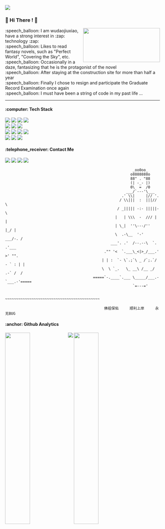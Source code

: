 <img src="https://s2.loli.net/2022/02/04/7mz6Zn8g4M5vx3D.jpg">
 
 
 
<h3> 👏 Hi There ! 👏 </h3>
<img align="right" width="250" height="111" src="https://s2.loli.net/2022/02/04/QI42TEcuoh1O87N.jpg">
<p>:speech_balloon: I am wudaojiuxiao, have a strong interest in :zap: technology :zap: <br>
:speech_balloon: Likes to read fantasy novels, such as "Perfect World", "Covering the Sky", etc. <br>
:speech_balloon: Occasionally in a daze, fantasizing that he is the protagonist of the novel <br>
:speech_balloon: After staying at the construction site for more than half a year <br>
:speech_balloon: Finally I chose to resign and participate the Graduate Record Examination once again <br>
:speech_balloon: I must have been a string of code in my past life ... </p>


---


<h4>:computer: Tech Stack</h4>
<div><img src="https://img.shields.io/badge/-Java-black?logo=java"> <img src="https://img.shields.io/badge/-C-black?logo=c"> <img src="https://img.shields.io/badge/-Python-black?logo=python"> <img src="https://img.shields.io/badge/-.NET-black?logo=dotnet"></div>

<div><img src="https://img.shields.io/badge/-HTML5-black?logo=HTML5"> <img src="https://img.shields.io/badge/-CSS3-black?logo=css3"> <img src="https://img.shields.io/badge/-JavaScript-black?logo=javascript"></div>

<div><img src="https://img.shields.io/badge/-Markdown-black?logo=markdown"> <img src="https://img.shields.io/badge/-Git-black?logo=git"> <img src="https://img.shields.io/badge/-Github-black?logo=github"> <img src="https://img.shields.io/badge/-Leetcode-black?logo=leetcode"></div>

<div><img src="https://img.shields.io/badge/-Visual Studio Code-black?logo=visualstudiocode"> <img src="https://img.shields.io/badge/-IntelliJ IDEA-black?logo=intellijidea"> <img src="https://img.shields.io/badge/-Pycharm-black?logo=pycharm"></div>



<h4>:telephone_receiver: Contact Me </h4>

[![](http://shields.io/badge/Github-@WuDaoJiuXiao-blue.svg)](https://github.com/WuDaoJiuXiao) 
[![](https://img.shields.io/badge/Leetcode-@悟道九霄-blue.svg)](https://leetcode-cn.com/u/wudaojiuxiao/) 
[![](https://img.shields.io/badge/CNblog-@悟道九霄-blue)](https://www.cnblogs.com/wudaojiuxiao/) 
[![](https://img.shields.io/badge/语雀-@悟道九霄-blue)](https://www.yuque.com/yuqueyonghusohmvm) 






```
                                                          _oo0oo_
                                                         o8888888o
                                                         88" . "88
                                                         (| -_- |)
                                                         0\  =  /0
                                                       ___/`---'\___
                                                     .' \\|     |// '.
                                                    / \\|||  :  |||// \
                                                   / _||||| -:- |||||- \
                                                  |   | \\\  -  /// |   |
                                                  | \_|  ''\---/''  |_/ |
                                                  \  .-\__  '-'  ___/-. /
                                                ___'. .'  /--.--\  `. .'___
                                             ."" '<  `.___\_<|>_/___.' >' "".
                                            | | :  `- \`.;`\ _ /`;.`/ - ` : | |
                                            \  \ `_.   \_ __\ /__ _/   .-` /  /
                                        =====`-.____`.___ \_____/___.-`___.-'=====
                                                          `=---='

                                        ~~~~~~~~~~~~~~~~~~~~~~~~~~~~~~~~~~~~~~~~~~~

                                             佛祖保佑     顺利上岸     永无BUG
```




<h4>:anchor: Github Analytics</h4> 

<img width="40%" align="left" src="https://github-readme-stats.vercel.app/api?username=wudaojiuxiao&show_icons=true&theme=cobalt" align="left">

<img width="40%" src="https://github-readme-stats.vercel.app/api/top-langs/?username=wudaojiuxiao&theme=cobalt&layout=compact">

<img src="https://github-profile-trophy.vercel.app/?username=wudaojiuxiao&theme=dracula" align="left">


